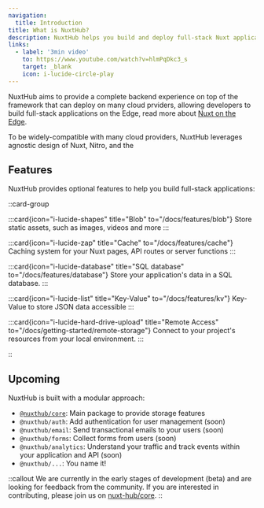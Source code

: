 ```yaml
---
navigation:
  title: Introduction
title: What is NuxtHub?
description: NuxtHub helps you build and deploy full-stack Nuxt applications.
links:
  - label: '3min video'
    to: https://www.youtube.com/watch?v=hlmPqDkc3_s
    target: _blank
    icon: i-lucide-circle-play
---
```


NuxtHub aims to provide a complete backend experience on top of the framework that can deploy on many cloud prviders, allowing developers to build full-stack applications on the Edge, read more about [Nuxt on the Edge](https://nuxt.com/blog/nuxt-on-the-edge).

To be widely-compatible with many cloud providers, NuxtHub leverages agnostic design of Nuxt, Nitro, and the

## Features

NuxtHub provides optional features to help you build full-stack applications:

::card-group
  <!-- :::card{icon="i-lucide-wand" title="AI Models" to="/docs/features/ai"}
  Run machine learning models, such as LLMs.
  ::: -->

  :::card{icon="i-lucide-shapes" title="Blob" to="/docs/features/blob"}
  Store static assets, such as images, videos and more
  :::

  :::card{icon="i-lucide-zap" title="Cache" to="/docs/features/cache"}
  Caching system for your Nuxt pages, API routes or server functions
  :::

  :::card{icon="i-lucide-database" title="SQL database" to="/docs/features/database"}
  Store your application's data in a SQL database.
  :::

  :::card{icon="i-lucide-list" title="Key-Value" to="/docs/features/kv"}
  Key-Value to store JSON data accessible
  :::

  :::card{icon="i-lucide-hard-drive-upload" title="Remote Access" to="/docs/getting-started/remote-storage"}
  Connect to your project's resources from your local environment.
  :::

::

<!-- ## Nuxt DevTools

NuxtHub also integrates with the [Nuxt DevTools](https://devtools.nuxt.com/) to provide a complete development experience.

::tabs
  :::div{label="Database"}
  :img{alt="Nuxt DevTools Database" height="515" src="/images/landing/nuxt-devtools-database.png" width="915"}
  :::

  :::div{label="KV"}
  :img{alt="Nuxt DevTools KV" height="515" src="/images/landing/nuxt-devtools-kv.png" width="915"}
  :::

  :::div{label="Blob"}
  :img{alt="Nuxt DevTools Blob" height="515" src="/images/landing/nuxt-devtools-blob.png" width="915"}
  :::
:: -->

## Upcoming

NuxtHub is built with a modular approach:

- [`@nuxthub/core`](https://github.com/nuxt-hub/core): Main package to provide storage features
- `@nuxthub/auth`: Add authentication for user management (soon)
- `@nuxthub/email`: Send transactional emails to your users (soon)
- `@nuxthub/forms`: Collect forms from users (soon)
- `@nuxthub/analytics`: Understand your traffic and track events within your application and API (soon)
- `@nuxthub/...`: You name it!

::callout
We are currently in the early stages of development (beta) and are looking for feedback from the community. If you are interested in contributing, please join us on [nuxt-hub/core](https://github.com/nuxt-hub/core).
::
